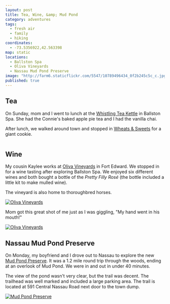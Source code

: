 ```yaml
---
layout: post
title: Tea, Wine, &amp; Mud Pond
category: adventures
tags: 
  - fresh air
  - family
  - hiking
coordinates:
  - -73.5356922,42.563398
map: static
locations: 
  - Ballston Spa
  - Oliva Vineyards
  - Nassau Mud Pond Preserve
image: "http://farm6.staticflickr.com/5547/10789496434_0f2b245c5c_c.jpg"
published: true
---
```


## Tea

On Sunday, mom and I went to lunch at the [Whistling Tea Kettle](http://www.thewhistlingkettle.com/) in Ballston Spa. She had the Connie's baked apple pie tea and I had the vanilla chai.

After lunch, we walked around town and stopped in [Wheats & Sweets](http://www.wheatsandsweets.com/) for a giant cookie.

<div class="photos">
<a href="http://www.flickr.com/photos/katydecorah/10789405676/" title="Untitled by katydecorah, on Flickr"><img src="http://farm3.staticflickr.com/2817/10789405676_2df4e07fcf_c.jpg" class="img-center" alt=""></a>
</div>

## Wine

My cousin Kaylee works at [Oliva Vineyards](http://olivavineyards.com/) in Fort Edward. We stopped in for a wine tasting after exploring Ballston Spa. We enjoyed six different wines and both bought a bottle of the *Pretty Filly Ros&#233;* (the bottle included a little kit to make mulled wine).

The vineyard is also home to thoroughbred horses.

<div class="photos">
<a href="http://www.flickr.com/photos/katydecorah/10789496434/" title="Oliva Vineyards by katydecorah, on Flickr"><img src="http://farm6.staticflickr.com/5547/10789496434_0f2b245c5c_c.jpg" alt="Oliva Vineyards" class="img-center"></a>
</div>

Mom got this great shot of me just as I was giggling, "My hand went in his mouth!"

<div class="photos">
<a href="http://www.flickr.com/photos/katydecorah/10789402276/" title="Oliva Vineyards by katydecorah, on Flickr"><img src="http://farm4.staticflickr.com/3729/10789402276_5d1eafcedc_c.jpg" alt="Oliva Vineyards" class="pop-out"></a>
</div>

## Nassau Mud Pond Preserve

On Monday, my boyfriend and I drove out to Nassau to explore the new [Mud Pond Preserve](http://townofnassau.org/content/Parks/View/1). It was a 1.2 mile round trip through the woods, ending at an overlook of Mud Pond. We were in and out in under 40 minutes. 

The view of the pond wasn't very clear, but the trail was decent. The trailhead was well marked and included a large parking area. The trail is located at 591 Central Nassau Road next door to the town dump.

<div class="photos">
<a href="http://www.flickr.com/photos/katydecorah/10804674405/" title="Mud Pond Preserve by katydecorah, on Flickr"><img src="http://farm8.staticflickr.com/7414/10804674405_6191ffaaa0_b.jpg" class="pop-out" alt="Mud Pond Preserve"></a>
</div>
